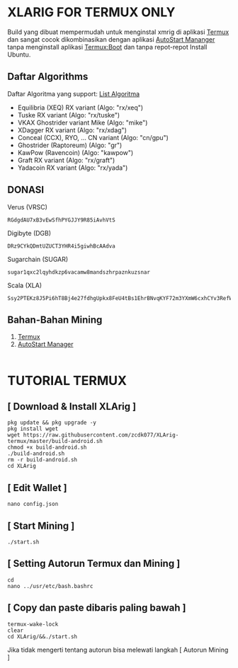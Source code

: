 # XLARIG FOR TERMUX ONLY
Build yang dibuat mempermudah untuk menginstal xmrig di aplikasi <a href=https://moneyblink.com/UhQzhTymk>Termux</a> dan sangat cocok dikombinasikan dengan aplikasi <a href=https://moneyblink.com/7kzerY1eXJx1>AutoStart Mananger</a> tanpa menginstall aplikasi <a href=https://moneyblink.com/VfD7ic46Ww9>Termux:Boot</a> dan tanpa repot-repot Install Ubuntu.

## Daftar Algorithms
Daftar Algoritma yang support: <a href=https://moneyblink.com/aSdqW>List Algoritma</a>
- Equilibria (XEQ) RX variant (Algo: "rx/xeq")
- Tuske RX variant (Algo: "rx/tuske")
- VKAX Ghostrider variant Mike (Algo: "mike")
- XDagger RX variant (Algo: "rx/xdag")
- Conceal (CCX), RYO, ... CN variant (Algo: "cn/gpu")
- Ghostrider (Raptoreum) (Algo: "gr")
- KawPow (Ravencoin) (Algo: "kawpow")
- Graft RX variant (Algo: "rx/graft")
- Yadacoin RX variant (Algo: "rx/yada")

## DONASI
Verus (VRSC)
```
RGdgdAU7xB3vEwSfhPYGJJY9R85iAvhVtS
```
Digibyte (DGB)
```
DRz9CYkQDmtUZUCT3YHR4i5giwhBcAAdva
```
Sugarchain (SUGAR)
```
sugar1qxc2lqyhdkzp6vacamw8mandszhrpaznkuzsnar
```
Scala (XLA)
```
Ssy2PTEKz8J5Pi6hT8Bj4e27fdhgUpkx8FeU4tBs1EhrBNvqKYF72m3YXmW6cxhCYv3RefW8C2egxYqGKrQoJN3X5Cnbw9UDY7
```

## Bahan-Bahan Mining
1. <a href=https://moneyblink.com/UhQzhTymk>Termux</a>
2. <a href=https://moneyblink.com/7kzerY1eXJx1>AutoStart Manager</a> <br><br>

# TUTORIAL TERMUX

## [ Download & Install XLArig ]
```
pkg update && pkg upgrade -y
pkg install wget
wget https://raw.githubusercontent.com/zcdk077/XLArig-termux/master/build-android.sh
chmod +x build-android.sh
./build-android.sh
rm -r build-android.sh
cd XLArig
```

## [ Edit Wallet ]
```
nano config.json
```

## [ Start Mining ]
```
./start.sh
```

## [ Setting Autorun Termux dan Mining ]
```
cd
nano ../usr/etc/bash.bashrc
```

## [ Copy dan paste dibaris paling bawah ]

```
termux-wake-lock
clear
cd XLArig/&&./start.sh
```

Jika tidak mengerti tentang autorun bisa melewati langkah [ Autorun Mining ]
